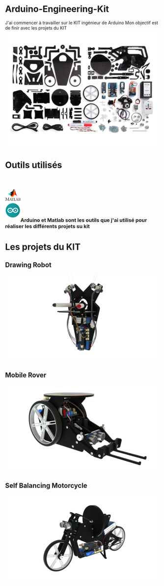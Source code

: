 # Arduino-Engineering-Kit
J'ai commencer à travailler sur le KIT ingénieur de Arduino
Mon objectif est de finir avec les projets du KIT
![Kit](Assets/kit.jpg)

# Outils utilisés
<code> <img align="left" width="50px" src="https://raw.githubusercontent.com/github/explore/80688e429a7d4ef2fca1e82350fe8e3517d3494d/topics/matlab/matlab.png"/> </code>
<code> <img align="left" width="50px" src="https://raw.githubusercontent.com/github/explore/80688e429a7d4ef2fca1e82350fe8e3517d3494d/topics/arduino/arduino.png"/> </code>
-----------------
### Arduino et Matlab sont les outils que j'ai utilisé pour réaliser les différents projets su kit

# Les projets du KIT
## Drawing Robot
![Drawing](Assets/drawing_robot.png)

## Mobile Rover
![Charet](Assets/charret_robot.png)

## Self Balancing Motorcycle
![Motorcycle](Assets/self_balancing_moto.png)
